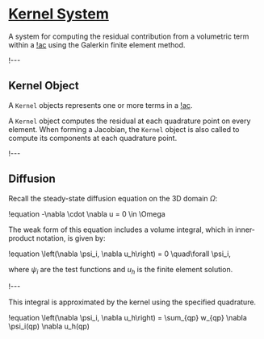 # [Kernel System](syntax/Kernels/index.md)

A system for computing the residual contribution from a volumetric term within a [!ac](PDE) using
the Galerkin finite element method.

!---

## Kernel Object

A `Kernel` objects represents one or more terms in a [!ac](PDE).

A `Kernel` object computes the residual at each quadrature point on every element. When forming a
Jacobian, the `Kernel` object is also called to compute its components at each quadrature point.

!---

## Diffusion

Recall the steady-state diffusion equation on the 3D domain $\Omega$:

!equation
-\nabla \cdot \nabla u = 0 \in \Omega

The weak form of this equation includes a volume integral, which in inner-product notation,
is given by:

!equation
\left(\nabla \psi_i, \nabla u_h\right) = 0 \quad\forall  \psi_i,

where $\psi_i$ are the test functions and $u_h$ is the finite element solution.

!---

This integral is approximated by the kernel using the specified quadrature.

!equation
\left(\nabla \psi_i, \nabla u_h\right) = \sum_{qp} w_{qp} \nabla \psi_i(qp)  \nabla u_h(qp)
